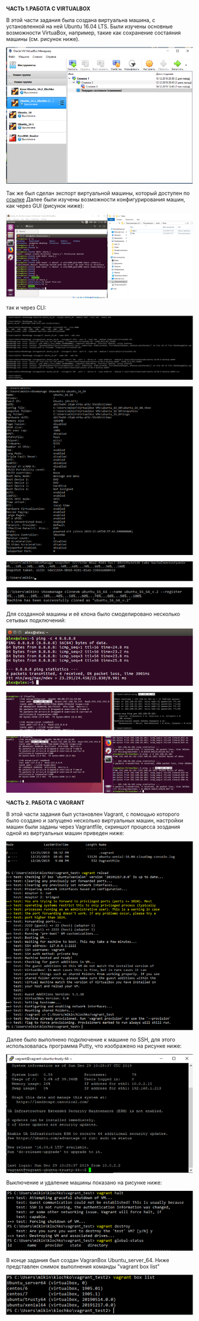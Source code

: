 **ЧАСТЬ 1.РАБОТА С VIRTUALBOX**
 
В этой части задания была создана виртуальна машина, с установленной на ней Ubuntu 16.04 LTS.
Были изучены основные возможности VirtuaBox, например, такие как сохранение состаяния машины (см. рисунок ниже).

![Состояние машины](https://github.com/alexanderklochko/Kharkiv_DevOps_ext_2020Q1/raw/master/task_2.2/im/State_machine.png)

Так же был сделан экспорт виртуальной машины, который доступен по [ссылке](https://drive.google.com/open?id=1B7vSY7Y920tuRLvOuLXKNYd_4uIFH7m_)
Далее были изучены возможности конфигурирования машин, как через GUI (рисунок ниже):

![Состояние машины](https://github.com/alexanderklochko/Kharkiv_DevOps_ext_2020Q1/raw/master/task_2.2/im/share.png)

так и через CLI:

![Создание виртуальной машины](https://github.com/alexanderklochko/Kharkiv_DevOps_ext_2020Q1/raw/master/task_2.2/im/CreateVM.png)

![Выполнение команды showvminfo](https://github.com/alexanderklochko/Kharkiv_DevOps_ext_2020Q1/blob/master/task_2.2/im/showvminfo.png)

![Выполнение команды snapshot](https://github.com/alexanderklochko/Kharkiv_DevOps_ext_2020Q1/raw/master/task_2.2/im/take_a_snapshot.png)

![Клонирование машины](https://github.com/alexanderklochko/Kharkiv_DevOps_ext_2020Q1/raw/master/task_2.2/im/createclone.png)

Для созданной машины и её клона было смоделировано несколько сетывых подключений:

![Подключение ВМ к Интернет](https://github.com/alexanderklochko/Kharkiv_DevOps_ext_2020Q1/raw/master/task_2.2/im/VM_1-Internet.png)

![Соединение гостевой и готовых машин](https://github.com/alexanderklochko/Kharkiv_DevOps_ext_2020Q1/raw/master/task_2.2/im/VM_1-Internet-host.png)

![Соединение двух ВМ](https://github.com/alexanderklochko/Kharkiv_DevOps_ext_2020Q1/raw/master/task_2.2/im/VM_1-VM_2.png)

**ЧАСТЬ 2. РАБОТА С VAGRANT**

В этой части задания был установлен Vagrant, с помощью которого было создано и запущено несколько виртуальных машин, настройки машин были заданы через Vagrantfile, 
скриншот процесса зоздания одной из виртуальных машин приведен ниже:

![Процесс создания виртуальной машмны](https://github.com/alexanderklochko/Kharkiv_DevOps_ext_2020Q1/raw/master/task_2.2/im/working_with_vagrantfile.png)

Далее было выполнено подключение к машине по SSH, для этого использовалась программа Putty, что изображено на рисунке ниже:

![SSH подключение](https://github.com/alexanderklochko/Kharkiv_DevOps_ext_2020Q1/blob/master/task_2.2/im/Connect_vis_SSH.PNG)

Выключение и удаление машины показано на рисунке ниже:

![Выполнение команд "halt" и "destroy"](https://github.com/alexanderklochko/Kharkiv_DevOps_ext_2020Q1/blob/master/task_2.2/im/halt_and_destroi.PNG)

В конце задания был создан VagranBox Ubuntu_server_64. Ниже представлен снимок выполнения команды "vagrant box list"

![Список доступных боксов](https://github.com/alexanderklochko/Kharkiv_DevOps_ext_2020Q1/blob/master/task_2.2/im/create_a_box.PNG)
